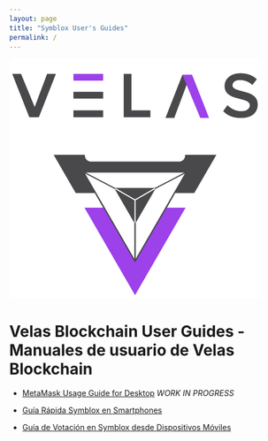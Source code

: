 ```yaml
---
layout: page
title: "Symblox User's Guides"
permalink: /
---
```


![Velas Logo](assets/LogoSize1mdpi.png "Velas Logo")

# Velas Blockchain User Guides - Manuales de usuario de Velas Blockchain

-   [MetaMask Usage Guide for Desktop](https://dexempower.github.io/guides/yield-farming/2020/10/22/symblox-guide-for-pc)  *WORK IN PROGRESS*

-   [Guía Rápida Symblox en Smartphones](https://dexempower.github.io/guides/yield-farming/2020/10/22/symblox-guide-for-mobile)

-   [Guía de Votación en Symblox desde Dispositivos Móviles](https://dexempower.github.io/guides/voting/2020/11/05/symblox-voting-guide)
